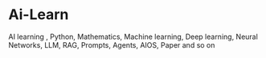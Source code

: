 # Ai-Learn
AI learning , Python, Mathematics, Machine learning, Deep learning, Neural Networks, LLM, RAG, Prompts, Agents, AIOS, Paper and so on

